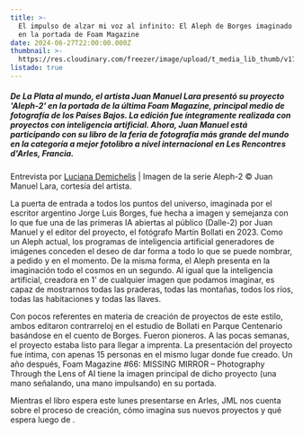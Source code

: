 ```yaml
---
title: >-
  El impulso de alzar mi voz al infinito: El Aleph de Borges imaginado con IA,
  en la portada de Foam Magazine
date: 2024-06-27T22:00:00.000Z
thumbnail: >-
  https://res.cloudinary.com/freezer/image/upload/t_media_lib_thumb/v1719563275/2024/06/41-020-fm66_01_cover_front_lr_01_xvnc9r.webp
listado: true
---
```


##### De La Plata al mundo, el artista Juan Manuel Lara presentó su proyecto 'Aleph-2' en la portada de la última Foam Magazine, principal medio de fotografía de los Países Bajos. La edición fue íntegramente realizada con proyectos con inteligencia artificial. Ahora, Juan Manuel está participando con su libro de la feria de fotografía más grande del mundo en la categoría a mejor fotolibro a nivel internacional en Les Rencontres d'Arles, Francia. 

Entrevista por [Luciana Demichelis]() | Imagen de la serie Aleph-2 © Juan Manuel Lara, cortesía del artista.

La puerta de entrada a todos los puntos del universo, imaginada por el escritor argentino Jorge Luis Borges, fue hecha a imagen y semejanza con lo que fue una de las primeras IA abiertas al público (Dalle-2) por Juan Manuel y el editor del proyecto, el fotógrafo Martín Bollati en 2023. Como un Aleph actual, los programas de inteligencia artificial generadores de imágenes conceden el deseo de dar forma a todo lo que se puede nombrar, a pedido y en el momento. De la misma forma, el Aleph presenta en la imaginación todo el cosmos en un segundo. Al igual que la inteligencia artificial, creadora en 1' de cualquier imagen que podamos imaginar, es capaz de mostrarnos todas las praderas, todas las montañas, todos los ríos, todas las habitaciones y todas las llaves.  

Con pocos referentes en materia de creación de proyectos de este estilo, ambos editaron contrarreloj en el estudio de Bollati en Parque Centenario basándose en el cuento de Borges. Fueron pioneros. A las pocas semanas, el proyecto estaba listo para llegar a imprenta. La presentación del proyecto fue íntima, con apenas 15 personas en el mismo lugar donde fue creado. Un año después, Foam Magazine #66: MISSING MIRROR – Photography Through the Lens of AI tiene la imagen principal de dicho proyecto (una mano señalando, una mano impulsando) en su portada. 

Mientras el libro espera este lunes presentarse en Arles, JML nos cuenta sobre el proceso de creación, cómo imagina sus nuevos proyectos y qué espera luego de . 

  

